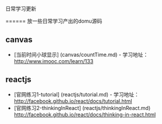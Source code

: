 日常学习更新

======
  放一些日常学习产出的domu源码



## canvas 
- [当前时间小球显示] (canvas/countTime.md) - 学习地址：<http://www.imooc.com/learn/133>

## reactjs
- [官网练习1-tutorial] (reactjs/tutorial.md) - 学习地址：<http://facebook.github.io/react/docs/tutorial.html>
- [官网练习2-thinkingInReact] (reactjs/thinkingInReact.md) <http://facebook.github.io/react/docs/thinking-in-react.html>
